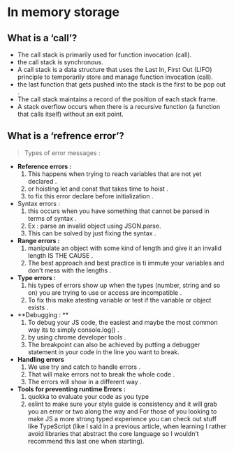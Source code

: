 # In memory storage

## What is a ‘call’?

* The call stack is primarily used for function invocation (call).
* the call stack is synchronous.
* A call stack is a data structure that uses the Last In, First Out (LIFO) principle to temporarily store and manage function invocation (call).
* the last function that gets pushed into the stack is the first to be pop out .
* The call stack maintains a record of the position of each stack frame.
* A stack overflow occurs when there is a recursive function (a function that calls itself) without an exit point.

## What is a ‘refrence error’?

> Types of error messages :

* **Reference errors :**
   1. This happens when trying to reach variables that are not yet declared .
   2. or hoisting let and const that takes time to hoist .
   3. to fix this error declare before initialization .
* Syntax errors :
   1. this occurs when you have something that cannot be parsed in terms of syntax .
   2. Ex : parse an invalid object using JSON.parse.
   3. This can be solved by just fixing the syntax .
* **Range errors :**
   1. manipulate an object with some kind of length and give it an invalid length IS THE CAUSE .
   2. The best approach and best practice is ti immute your variables and don't mess with the lengths .
* **Type errors :**
   1. his types of errors show up when the types (number, string and so on) you are trying to use or access are incompatible .
   2. To fix this make atesting variable or test if the variable or object exists .
* **Debugging : **
   1. To debug your JS code, the easiest and maybe the most common way its to simply console.log() .
   2. by using chrome developer tools .
   3. The breakpoint can also be achieved by putting a debugger statement in your code in the line you want to break.
* **Handling errors**
   1. We use try and catch to handle errors .
   2. That will make errors not to break the whole code .
   3. The errors will show in a different way .
* **Tools for preventing runtime Errors :**
   1. quokka to evaluate your code as you type
   2. eslint to make sure your style guide is consistency and it will grab you an error or two along the way and For those of you looking to make JS a more strong typed experience you can check out stuff like TypeScript (like I said in a previous article, when learning I rather avoid libraries that abstract the core language so I wouldn’t recommend this last one when starting).
